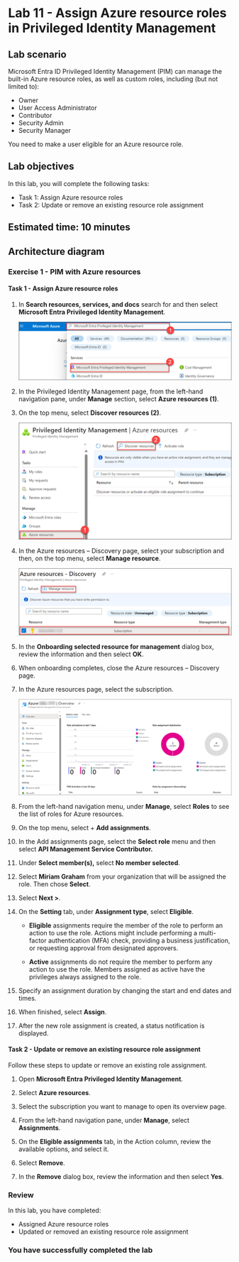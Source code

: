 # Lab 11 - Assign Azure resource roles in Privileged Identity Management

## Lab scenario

Microsoft Entra ID Privileged Identity Management (PIM) can manage the built-in Azure resource roles, as well as custom roles, including (but not limited to):

- Owner
- User Access Administrator
- Contributor
- Security Admin
- Security Manager

You need to make a user eligible for an Azure resource role.

## Lab objectives
In this lab, you will complete the following tasks:

+ Task 1: Assign Azure resource roles
+ Task 2: Update or remove an existing resource role assignment

## Estimated time: 10 minutes

## Architecture diagram

### Exercise 1 - PIM with Azure resources

#### Task 1 - Assign Azure resource roles

1. In **Search resources, services, and docs** search for and then select **Microsoft Entra Privileged Identity Management**.

   ![Screen image displaying the Azure resources discovery page with the subscription and manage resource highlighted](./media/MEP.png)

1. In the Privileged Identity Management page, from the left-hand navigation pane, under **Manage** section, select **Azure resources (1)**.

1. On the top menu, select **Discover resources (2)**.

   ![Screen image displaying the Azure resources discovery page with the subscription and manage resource highlighted](./media/PIM(1).png)

1. In the Azure resources – Discovery page, select your subscription and then, on the top menu, select **Manage resource**.

   ![Screen image displaying the Azure resources discovery page with the subscription and manage resource highlighted](./media/manageresources(1).png)

1. In the **Onboarding selected resource for management** dialog box, review the information and then select **OK**.

1. When onboarding completes, close the Azure resources – Discovery page.

1. In the Azure resources page, select the subscription.

   ![Screen image displaying the Azure resources discovery page with the subscription and manage resource highlighted](./media/subscriptions.png)

1. From the left-hand navigation menu, under **Manage**, select **Roles** to see the list of roles for Azure resources.

1. On the top menu, select + **Add assignments**.

1. In the Add assignments page, select the **Select role** menu and then select **API Management Service Contributor.**

1. Under **Select member(s),** select **No member selected**.

1. Select **Miriam Graham** from your organization that will be assigned the role. Then chose **Select**.

1. Select **Next >**.

1. On the **Setting** tab, under **Assignment type**, select **Eligible**.

   - **Eligible** assignments require the member of the role to perform an action to use the role. Actions might include performing a multi-factor authentication (MFA) check, providing a business justification, or requesting approval from designated approvers.

   - **Active** assignments do not require the member to perform any action to use the role. Members assigned as active have the privileges always assigned to the role.

1. Specify an assignment duration by changing the start and end dates and times.

1. When finished, select **Assign**.

1. After the new role assignment is created, a status notification is displayed.

#### Task 2 - Update or remove an existing resource role assignment

Follow these steps to update or remove an existing role assignment.

1. Open **Microsoft Entra Privileged Identity Management**.

2. Select **Azure resources**.

3. Select the subscription you want to manage to open its overview page.

4. From the left-hand navigation pane, under **Manage**, select **Assignments**.

5. On the **Eligible assignments** tab, in the Action column, review the available options, and select it.

6. Select **Remove**.

7. In the **Remove** dialog box, review the information and then select **Yes**.

### Review
In this lab, you have completed:
- Assigned Azure resource roles
- Updated or removed an existing resource role assignment

### You have successfully completed the lab
